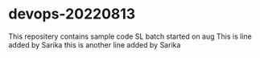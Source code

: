 # devops-20220813
This  repositery contains sample code SL batch started on aug
This is line added by Sarika 
this is another line added by Sarika
